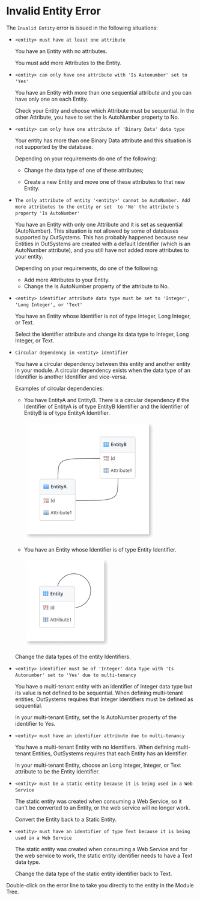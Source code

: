 # Invalid Entity Error

The `Invalid Entity` error is issued in the following situations:

* `<entity> must have at least one attribute`
  
    You have an Entity with no attributes.

    You must add more Attributes to the Entity.

* `<entity> can only have one attribute with 'Is Autonumber' set to 'Yes'`
  
    You have an Entity with more than one sequential attribute and you can have only one on each Entity.

    Check your Entity and choose which Attribute must be sequential. In the other Attribute, you have to set the Is AutoNumber property to No.

* `<entity> can only have one attribute of 'Binary Data' data type`
  
    Your entity has more than one Binary Data attribute and this situation is not supported by the database.

    Depending on your requirements do one of the following:
    
    * Change the data type of one of these attributes;
    
    * Create a new Entity and move one of these attributes to that new Entity.

* `The only attribute of entity '<entity>' cannot be AutoNumber. Add more attributes to the entity or set  to 'No' the attribute's property 'Is AutoNumber'`
  
    You have an Entity with only one Attribute and it is set as sequential (AutoNumber). This situation is not allowed by some of databases supported by OutSystems. This has probably happened because new Entities in OutSystems are created with a default Identifier (which is an AutoNumber attribute), and you still have not added more attributes to your entity.

    Depending on your requirements, do one of the following:
    
    * Add more Attributes to your Entity.
    * Change the Is AutoNumber property of the attribute to No.

* `<entity> identifier attribute data type must be set to 'Integer', 'Long Integer', or 'Text'`
  
    You have an Entity whose Identifier is not of type Integer, Long Integer, or Text.

    Select the identifier attribute and change its data type to Integer, Long Integer, or Text.

* `Circular dependency in <entity> identifier`
  
    You have a circular dependency between this entity and another entity in your module. A circular dependency exists when the data type of an Identifier is another Identifier and vice-versa.

    Examples of circular dependencies:

    * You have EntityA and EntityB. There is a circular dependency if the Identifier of EntityA is of type EntityB Identifier and the Identifier of EntityB is of type EntityA Identifier.

        ![](images/invalid-entity-1.png)  

    * You have an Entity whose Identifier is of type Entity Identifier.

        ![](images/invalid-entity-2.png)

    Change the data types of the entity Identifiers.

* `<entity> identifier must be of 'Integer' data type with 'Is Autonumber' set to 'Yes' due to multi-tenancy`
  
    You have a multi-tenant entity with an identifier of Integer data type but its value is not defined to be sequential. When defining multi-tenant entities, OutSystems requires that Integer identifiers must be defined as sequential.

    In your multi-tenant Entity, set the Is AutoNumber property of the identifier to Yes.

* `<entity> must have an identifier attribute due to multi-tenancy`
  
    You have a multi-tenant Entity with no Identifiers. When defining multi-tenant Entities, OutSystems requires that each Entity has an Identifier.

    In your multi-tenant Entity, choose an Long Integer, Integer, or Text attribute to be the Entity Identifier.

* `<entity> must be a static entity because it is being used in a Web Service`
  
    The static entity was created when consuming a Web Service, so it can't be converted to an Entity, or the web service will no longer work.

    Convert the Entity back to a Static Entity.

* `<entity> must have an identifier of type Text because it is being used in a Web Service`
  
    The static entity was created when consuming a Web Service and for the web service to work, the static entity identifier needs to have a Text data type.

    Change the data type of the static entity identifier back to Text.

Double-click on the error line to take you directly to the entity in the Module Tree.
